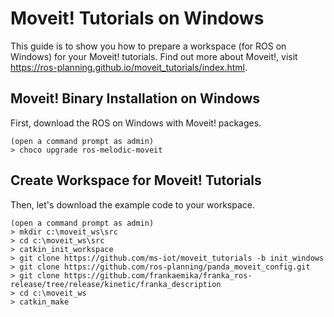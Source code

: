 # Moveit! Tutorials on Windows
This guide is to show you how to prepare a workspace (for ROS on Windows) for your Moveit! tutorials. Find out more about Moveit!, visit https://ros-planning.github.io/moveit_tutorials/index.html.

## Moveit! Binary Installation on Windows
First, download the ROS on Windows with Moveit! packages.
```
(open a command prompt as admin)
> choco upgrade ros-melodic-moveit
```

## Create Workspace for Moveit! Tutorials
Then, let's download the example code to your workspace.

```
(open a command prompt as admin)
> mkdir c:\moveit_ws\src
> cd c:\moveit_ws\src
> catkin_init_workspace
> git clone https://github.com/ms-iot/moveit_tutorials -b init_windows
> git clone https://github.com/ros-planning/panda_moveit_config.git
> git clone https://github.com/frankaemika/franka_ros-release/tree/release/kinetic/franka_description
> cd c:\moveit_ws
> catkin_make
```
